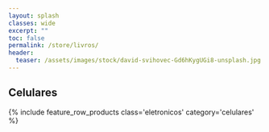 ```yaml
---
layout: splash
classes: wide
excerpt: ""
toc: false
permalink: /store/livros/
header:
  teaser: /assets/images/stock/david-svihovec-Gd6hKygUGi8-unsplash.jpg
---
```




## Celulares

{% include feature_row_products class='eletronicos' category='celulares' %}


